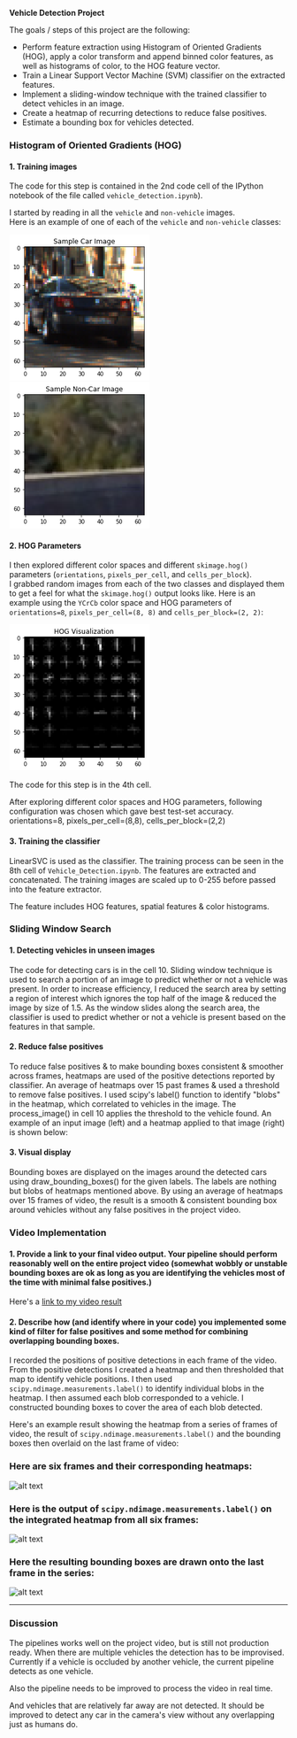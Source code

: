 **Vehicle Detection Project**

The goals / steps of this project are the following:

* Perform feature extraction using Histogram of Oriented Gradients (HOG), apply a color transform and append binned color features, as well as histograms of color, to the HOG feature vector.
* Train a Linear Support Vector Machine (SVM) classifier on the extracted features.
* Implement a sliding-window technique with the trained classifier to detect vehicles in an image.
* Create a heatmap of recurring detections to reduce false positives.
* Estimate a bounding box for vehicles detected.

[//]: # (Image References)

[car]: ./examples/car.png
[non_car]: ./examples/non_car.png
[grayscale]: ./examples/grayscale.png
[hog_visualization]: ./examples/hog_visualization.png
[image3]: ./examples/sliding_windows.jpg
[image4]: ./examples/sliding_window.jpg
[image5]: ./examples/bboxes_and_heat.png
[image6]: ./examples/labels_map.png
[image7]: ./examples/output_bboxes.png
[video1]: ./project_video.mp4

### Histogram of Oriented Gradients (HOG)

#### 1. Training images

The code for this step is contained in the 2nd code cell of the IPython notebook of the file called `vehicle_detection.ipynb`).  

I started by reading in all the `vehicle` and `non-vehicle` images.  
Here is an example of one of each of the `vehicle` and `non-vehicle` classes:

![car][car]
![non car][non_car]


#### 2. HOG Parameters

I then explored different color spaces and different `skimage.hog()` parameters (`orientations`, `pixels_per_cell`, and `cells_per_block`).  
I grabbed random images from each of the two classes and displayed them to get a feel for what the `skimage.hog()` output looks like.
Here is an example using the `YCrCb` color space and HOG parameters of `orientations=8`, `pixels_per_cell=(8, 8)` and `cells_per_block=(2, 2)`:

![hog_visualization][hog_visualization]

The code for this step is in the 4th cell.

After exploring different color spaces and HOG parameters, following configuration was chosen which gave best test-set accuracy.
orientations=8, pixels_per_cell=(8,8), cells_per_block=(2,2)

#### 3. Training the classifier

LinearSVC is used as the classifier. The training process can be seen in the 8th cell of `Vehicle_Detection.ipynb`. The features are 
extracted and concatenated. The training images are scaled up to 0-255 before passed into the feature extractor.

The feature includes HOG features, spatial features & color histograms. 

### Sliding Window Search

#### 1. Detecting vehicles in unseen images

The code for detecting cars is in the cell 10.
Sliding window technique is used to search a portion of an image to predict whether or not a vehicle was present. In order to increase
efficiency, I reduced the search area by setting a region of interest which ignores the top half of the image & reduced the image by size of 1.5.
As the window slides along the search area, the classifier is used to predict whether or not a vehicle is present based on the features in that sample.

#### 2. Reduce false positives

To reduce false positives & to make bounding boxes consistent & smoother across frames, heatmaps are used of the positive detections reported by classifier.
An average of heatmaps over 15 past frames & used a threshold to remove false positives. I used scipy's label() function to identify "blobs" in the heatmap,
which correlated to vehicles in the image. The process_image() in cell 10 applies the threshold to the vehicle found. An example of an input image (left) and a heatmap 
applied to that image (right) is shown below:

#### 3. Visual display

Bounding boxes are displayed on the images around the detected cars using draw_bounding_boxes() for the given labels. The labels are nothing but blobs of heatmaps
mentioned above. By using an average of heatmaps over 15 frames of video, the result is a smooth & consistent bounding box around vehicles without any false positives
in the project video.

### Video Implementation

#### 1. Provide a link to your final video output.  Your pipeline should perform reasonably well on the entire project video (somewhat wobbly or unstable bounding boxes are ok as long as you are identifying the vehicles most of the time with minimal false positives.)
Here's a [link to my video result](./project_video_output.mp4)

#### 2. Describe how (and identify where in your code) you implemented some kind of filter for false positives and some method for combining overlapping bounding boxes.

I recorded the positions of positive detections in each frame of the video.  From the positive detections I created a heatmap and then thresholded that map to identify vehicle positions.  I then used `scipy.ndimage.measurements.label()` to identify individual blobs in the heatmap.  I then assumed each blob corresponded to a vehicle.  I constructed bounding boxes to cover the area of each blob detected.  

Here's an example result showing the heatmap from a series of frames of video, the result of `scipy.ndimage.measurements.label()` and the bounding boxes then overlaid on the last frame of video:

### Here are six frames and their corresponding heatmaps:

![alt text][image5]

### Here is the output of `scipy.ndimage.measurements.label()` on the integrated heatmap from all six frames:
![alt text][image6]

### Here the resulting bounding boxes are drawn onto the last frame in the series:
![alt text][image7]


---

### Discussion

The pipelines works well on the project video, but is still not production ready. When there are multiple vehicles
the detection has to be improvised. Currently if a vehicle is occluded by another vehicle, the current pipeline
detects as one vehicle.

Also the pipeline needs to be improved to process the video in real time. 

And vehicles that are relatively far away are not detected. It should be improved to detect any car in the camera's view
without any overlapping just as humans do.
